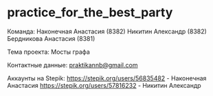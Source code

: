 # practice_for_the_best_party

Команда:
  Наконечная Анастасия (8382)
  Никитин Александр (8382)
  Бердникова Анастасия (8381)
  
Тема проекта:
  Мосты графа
  
Контактные данные:
  praktikannb@gmail.com
  
Аккаунты на Stepik:
  https://stepik.org/users/56835482 - Наконечная Анастасия
  https://stepik.org/users/57816232 - Никитин Александр

